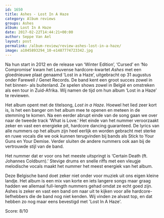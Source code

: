 ```yaml
---
id: 1650
title: Ashes - Lost In A Haze
category: Album reviews
groups: Ashes
album: Lost In A Haze
date: 2017-02-22T14:44:21+00:00
author: Seppe Van Ael
layout: post
permalink: /album-review/review-ashes-lost-in-a-haze/
image: a1045893294_10-e1487774723342.jpg
---
```

Na hun start in 2012 en de release van ‘Winter Edition’, ‘Cursed’ en ‘No Compromise’ kwam het Leuvense hardcore-kwartet _Ashes_ met een gloednieuwe plaat genaamd ‘Lost in a Haze’, uitgebracht op 31 augustus onder Farewell / Genet Records. De band kent een groot succes zowel in het binnen- als buitenland. Ze spelen shows zowel in België en omstreken als een tour in Zuid-Afrika. Wij namen de tijd om hun album ‘Lost in a Haze’ te reviewen.

Het album opent met de titelsong, _Lost in a Haze_. Hoewel het lied zeer kort is, is het een banger om het album mee te openen en meteen in de stemming te komen. Na een eerder abrupt einde van de song gaan we over naar de tweede track ‘What is Love.’ Het einde van het nummer veroorzaakt zeker en vast een energieke pit, hardcore dancing guaranteed. De lyrics van alle nummers op het album zijn heel eerlijk en worden gebracht met sterke en ruwe vocals die we ook kunnen terugvinden bij bands als Stick to Your Guns en Your Demise. Verder sluiten de andere nummers ook aan bij de vertrouwde stijl van de band.

Het nummer dat er voor ons het meeste uitspringt is ‘Certain Death (ft. Johannes Coldburn).’ Stevige drums en snelle riffs met een vleugje melodische vocals maakt het nummer het meest energiek van het album.

Deze Belgische band doet zeker niet onder voor muziek uit ons eigen kleine landje. Het album is een mix van korte en iets langere songs maar graag hadden we allemaal full-length nummers gehad omdat ze echt goed zijn. Ashes is zeker en vast een band om naar uit te kijken voor alle hardcore-liefhebbers die de band nog niet kenden. Wij vinden ze alvast top, en dat hebben zo nog maar eens bevestigd met 'Lost In A Haze'.

Score: 8/10
